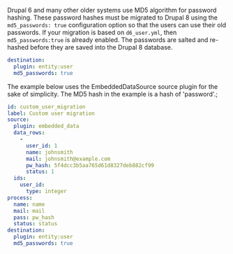 Drupal 6 and many other older systems use MD5 algorithm for password hashing. These password hashes must be migrated to Drupal 8 using the `md5_passwords: true` configuration option so that the users can use their old passwords. If your migration is based on `d6_user.yml`, then `md5_passwords:true` is already enabled. The passwords are salted and re-hashed before they are saved into the Drupal 8 database. 

```yaml
destination:
  plugin: entity:user
  md5_passwords: true
```

The example below uses the EmbeddedDataSource source plugin for the sake of simplicity. The MD5 hash in the example is a hash of 'password'.;

```yaml
id: custom_user_migration
label: Custom user migration
source:
  plugin: embedded_data
  data_rows:
    -
      user_id: 1
      name: johnsmith
      mail: johnsmith@example.com
      pw_hash: 5f4dcc3b5aa765d61d8327deb882cf99
      status: 1
  ids:
    user_id:
      type: integer
process:
  name: name
  mail: mail
  pass: pw_hash
  status: status
destination:
  plugin: entity:user
  md5_passwords: true

```
